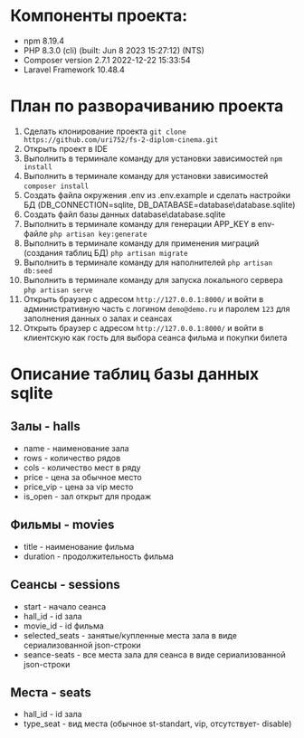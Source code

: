 # Компоненты проекта:
- npm 8.19.4
- PHP 8.3.0 (cli) (built: Jun  8 2023 15:27:12) (NTS)
- Composer version 2.7.1 2022-12-22 15:33:54
- Laravel Framework 10.48.4

# План по разворачиванию проекта
1. Сделать клонирование проекта `git clone https://github.com/uri752/fs-2-diplom-cinema.git`
2. Открыть проект в IDE
3. Выполнить в терминале команду для установки зависимостей `npm install`
4. Выполнить в терминале команду для установки зависимостей `composer install`
5. Создать файла окружения .env из .env.example и сделать настройки БД (DB_CONNECTION=sqlite, DB_DATABASE=database\database.sqlite) 
6. Cоздать файл базы данных database\database.sqlite
7. Выполнить в терминале команду для генерации APP_KEY в env-файле `php artisan key:generate`
8. Выполнить в терминале команду для применения миграций (создания таблиц БД) `php artisan migrate` 
9. Выполнить в терминале команду для наполнителей `php artisan db:seed`
10. Выполнить в терминале команду для запуска локального сервера `php artisan serve`
11. Открыть браузер с адресом `http://127.0.0.1:8000/` и войти в административную часть с логином `demo@demo.ru` и паролем `123` для заполнения данных о залах и сеансах
12. Открыть браузер с адресом `http://127.0.0.1:8000/` и войти в клиентскую как гость для выбора сеанса фильма и покупки билета
    
# Описание таблиц базы данных sqlite
## Залы - halls
- name - наименование зала
- rows - количество рядов
- cols - количество мест в ряду
- price - цена за обычное место
- price_vip - цена за vip место
- is_open - зал открыт для продаж
## Фильмы - movies
- title - наименование фильма
- duration - продолжительность фильма
## Сеансы - sessions
- start - начало сеанса
- hall_id - id зала
- movie_id - id фильма
- selected_seats - занятые/купленные места зала в виде сериализованной json-строки
- seance-seats - все места зала для сеанса в виде сериализованной json-строки
## Места - seats
- hall_id - id зала
- type_seat - вид места (обычное st-standart, vip, отсутствует- disable)
